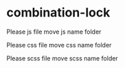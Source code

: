 # combination-lock

Please js file move js name folder


Please css file move css name folder

Please scss file move scss name folder
